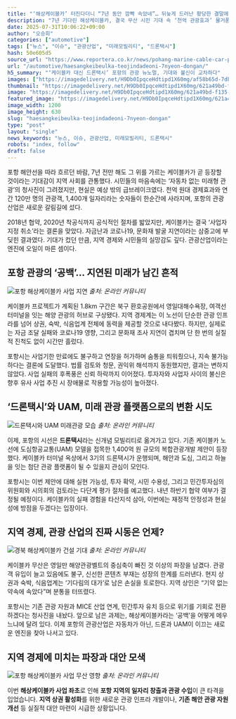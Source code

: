 ```yaml
---
title: "‘해상케이블카’ 터진다더니 “7년 동안 깜빡 속았네”… 뒤늦게 드러난 황당한 결말에 경북도민 ‘분통’"
description: "7년 기다린 해상케이블카, 결국 무산 시민 기대 속 ‘천억 관광효과’ 물거품 포항시, 드론택시 결합 새 모델 검토 중 ..."
date: 2025-07-31T10:06:22+09:00
author: "오승희"
categories: ["automotive"]
tags: ["뉴스", "이슈", "관광산업", "미래모빌리티", "드론택시"]
hash: 50e605d5
source_url: "https://www.reportera.co.kr/news/pohang-marine-cable-car-plan-cancelled/"
url: "/automotive/haesangkeibeulka-teojindadeoni-7nyeon-dongan/"
h5_summary: "‘케이블카 대신 드론택시’ 포항의 관광 뉴노멀, 기대와 불신이 교차하다"
images: ["https://imagedelivery.net/H9Db0IpqceHdtipd1X60mg/af58b65d-7dbe-4c85-4bd8-bfdd7f2c5d00/public", "https://imagedelivery.net/H9Db0IpqceHdtipd1X60mg/621a49bd-f135-489d-c988-46cf0c30dc00/public", "https://imagedelivery.net/H9Db0IpqceHdtipd1X60mg/0335942b-0db0-4ce2-178c-213e8a4e5100/public", "https://imagedelivery.net/H9Db0IpqceHdtipd1X60mg/67a89b6c-d369-4e00-8525-f0c05b85a600/public", "https://imagedelivery.net/H9Db0IpqceHdtipd1X60mg/c5900204-86f5-425c-e210-1232e1a36000/public"]
thumbnail: "https://imagedelivery.net/H9Db0IpqceHdtipd1X60mg/621a49bd-f135-489d-c988-46cf0c30dc00/public"
image: "https://imagedelivery.net/H9Db0IpqceHdtipd1X60mg/621a49bd-f135-489d-c988-46cf0c30dc00/public"
featured_image: "https://imagedelivery.net/H9Db0IpqceHdtipd1X60mg/621a49bd-f135-489d-c988-46cf0c30dc00/public"
image_width: 1200
image_height: 630
slug: "haesangkeibeulka-teojindadeoni-7nyeon-dongan"
type: "post"
layout: "single"
news_keywords: "뉴스, 이슈, 관광산업, 미래모빌리티, 드론택시"
robots: "index, follow"
draft: false
---
```


포항 해안선을 따라 흐르던 바람, 7년 전만 해도 그 위를 가르는 케이블카가 곧 등장할 것이라는 기대감이 지역 사회를 관통했다. 시민들의 마음속에는 ‘자동차 없는 미래형 관광’의 청사진이 그려졌지만, 현실은 예상 밖의 급브레이크였다. 천억 원대 경제효과와 연간 120만 명의 관광객, 1,400개 일자리라는 숫자들이 한순간에 사라지며, 포항의 관광 산업은 새로운 갈림길에 섰다.

2018년 협약, 2020년 착공식까지 공식적인 절차를 밟았지만, 케이블카는 결국 ‘사업자 지정 취소’라는 결론을 맞았다. 자금난과 코로나19, 문화재 발굴 지연이라는 삼중고에 부딪힌 결과였다. 기대가 컸던 만큼, 지역 경제와 시민들의 실망감도 깊다. 관광산업이라는 엔진에 오일이 마른 셈이다.

## 포항 관광의 ‘공백’… 지연된 미래가 남긴 흔적

![포항 해상케이블카 사업 지연](https://imagedelivery.net/H9Db0IpqceHdtipd1X60mg/0335942b-0db0-4ce2-178c-213e8a4e5100/public)
*출처: 온라인 커뮤니티*


케이블카 프로젝트가 계획된 1.8km 구간은 북구 환호공원에서 영일대해수욕장, 여객선터미널을 잇는 해양 관광의 허브로 구상됐다. 지역 경제계는 이 노선이 단순한 관광 인프라를 넘어 상권, 숙박, 식음업계 전체에 동력을 제공할 것으로 내다봤다. 하지만, 실제로는 자금 조달 실패와 코로나19 영향, 그리고 문화재 조사 지연이 겹치며 단 한 번의 실질적 진척도 없이 시간만 흘렀다.

포항시는 사업기한 만료에도 불구하고 연장을 허가하며 숨통을 틔워줬으나, 지속 불가능하다는 결론에 도달했다. 법률 검토와 청문, 권익위 해석까지 동원했지만, 결과는 변하지 않았다. 사업 실패의 후폭풍은 신뢰 하락까지 이어졌다. 투자자와 사업자 사이의 불신은 향후 유사 사업 추진 시 장애물로 작용할 가능성이 높아졌다.

## ‘드론택시’와 UAM, 미래 관광 플랫폼으로의 변환 시도

![드론택시와 UAM 미래관광 모습](https://imagedelivery.net/H9Db0IpqceHdtipd1X60mg/c5900204-86f5-425c-e210-1232e1a36000/public)
*출처: 온라인 커뮤니티*


이제, 포항의 시선은 **드론택시**라는 신개념 모빌리티로 옮겨가고 있다. 기존 케이블카 노선에 도심항공교통(UAM) 모델을 접목한 1,400억 원 규모의 복합관광개발 제안이 등장했다. 케이블카 터미널 옥상에서 3기의 드론택시가 운행되며, 해안과 도심, 그리고 하늘을 잇는 첨단 관광 플랫폼이 될 수 있을지 관심이 모인다.

포항시는 이번 제안에 대해 실현 가능성, 투자 확약, 시민 수용성, 그리고 민간투자심의위원회와 시의회의 검토라는 다단계 평가 절차를 예고했다. 내년 하반기 협약 여부가 결정될 예정이다. 케이블카의 실패 경험을 타산지석 삼아, 이번에는 재정적 안정성과 현실성에 방점을 두겠다는 입장이다.

## 지역 경제, 관광 산업의 진짜 시동은 언제?

![경북 해상케이블카 건설 기대](https://imagedelivery.net/H9Db0IpqceHdtipd1X60mg/67a89b6c-d369-4e00-8525-f0c05b85a600/public)
*출처: 온라인 커뮤니티*


케이블카 무산은 영일만 해양관광벨트의 중심축이 빠진 것 이상의 파장을 남겼다. 관광객 유입이 늘고 있음에도 불구, 신선한 콘텐츠 부재는 성장의 한계를 드러낸다. 현지 상권과 숙박, 식음업계는 ‘기다림의 대가’로 남은 손실을 토로한다. 지역 상인은 “기약 없는 약속에 속았다”며 분통을 터뜨렸다.

포항시는 기존 관광 자원과 MICE 산업 연계, 민간투자 유치 등으로 위기를 기회로 전환하겠다는 청사진을 내놨다. 앞으로 남은 과제는, 해상케이블카라는 ‘공백’을 어떻게 메우느냐에 달려 있다. 이제 포항의 관광산업은 자동차가 아닌, 드론과 UAM이 이끄는 새로운 엔진을 찾아 나서고 있다.

## 지역 경제에 미치는 파장과 대안 모색

![포항 해상케이블카 사업 무산 영향](https://imagedelivery.net/H9Db0IpqceHdtipd1X60mg/af58b65d-7dbe-4c85-4bd8-bfdd7f2c5d00/public)
*출처: 온라인 커뮤니티*

이번 **해상케이블카 사업 좌초**로 인해 **포항 지역의 일자리 창출과 관광 수입**이 큰 타격을 입었습니다. **지역 상권 활성화**를 위한 새로운 관광 인프라 개발이나, **기존 해안 관광 자원 개선** 등 실질적 대안 마련이 시급한 상황입니다.

